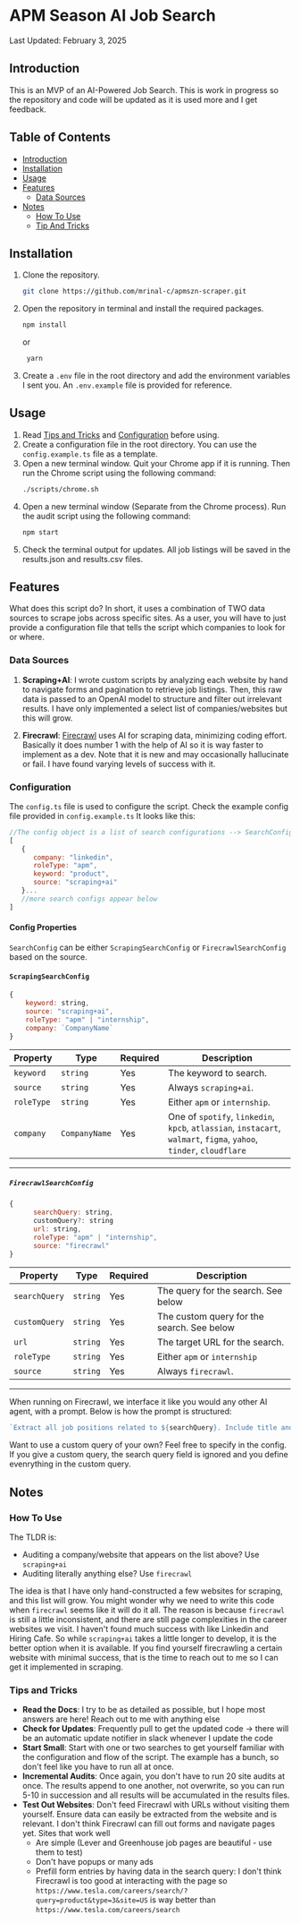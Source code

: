# APM Season AI Job Search

Last Updated: February 3, 2025

## Introduction

This is an MVP of an AI-Powered Job Search. This is work in progress so the repository and code will be updated as it is used more and I get feedback.

## Table of Contents

- [Introduction](#introduction)
- [Installation](#installation)
- [Usage](#usage)
- [Features](#features)
  - [Data Sources](#data-sources)
- [Notes](#notes)
  - [How To Use](#how-to-use)
  - [Tip And Tricks](#tips-and-tricks)

## Installation

1. Clone the repository.
   ```bash
   git clone https://github.com/mrinal-c/apmszn-scraper.git
   ```
2. Open the repository in terminal and install the required packages.

   ```bash
   npm install
   ```

   or

   ```bash
    yarn
   ```

3. Create a `.env` file in the root directory and add the environment variables I sent you. An `.env.example` file is provided for reference.

## Usage

1. Read [Tips and Tricks](#tips-and-tricks) and [Configuration](#configuration) before using.
2. Create a configuration file in the root directory. You can use the `config.example.ts` file as a template.
3. Open a new terminal window. Quit your Chrome app if it is running. Then run the Chrome script using the following command:
   ```bash
   ./scripts/chrome.sh
   ```
4. Open a new terminal window (Separate from the Chrome process). Run the audit script using the following command:
   ```bash
   npm start
   ```
5. Check the terminal output for updates. All job listings will be saved in the results.json and results.csv files.

## Features

What does this script do? In short, it uses a combination of TWO data sources to scrape jobs across specific sites. As a user, you will have to just provide a configuration file that tells the script which companies to look for or where.

### Data Sources

1. **Scraping+AI**: I wrote custom scripts by analyzing each website by hand to navigate forms and pagination to retrieve job listings. Then, this raw data is passed to an OpenAI model to structure and filter out irrelevant results. I have only implemented a select list of companies/websites but this will grow.

2. **Firecrawl**: [Firecrawl](https://www.firecrawl.dev/) uses AI for scraping data, minimizing coding effort. Basically it does number 1 with the help of AI so it is way faster to implement as a dev. Note that it is new and may occasionally hallucinate or fail. I have found varying levels of success with it.

### Configuration

The `config.ts` file is used to configure the script. Check the example config file provided in `config.example.ts` It looks like this:

```javascript
//The config object is a list of search configurations --> SearchConfig[]
[
   {
      company: "linkedin",
      roleType: "apm",
      keyword: "product",
      source: "scraping+ai"
   }...
   //more search configs appear below
]

```

#### Config Properties

`SearchConfig` can be either `ScrapingSearchConfig` or `FirecrawlSearchConfig` based on the source.

#### `ScrapingSearchConfig`

```javascript
{
    keyword: string,
    source: "scraping+ai",
    roleType: "apm" | "internship",
    company: `CompanyName`
}
```

| **Property** | **Type**      | **Required** | **Description**                                                                                                     |
| ------------ | ------------- | ------------ | ------------------------------------------------------------------------------------------------------------------- |
| `keyword`    | `string`      | Yes          | The keyword to search.                                                                                              |
| `source`     | `string`      | Yes          | Always `scraping+ai`.                                                                                               |
| `roleType`   | `string`      | Yes          | Either `apm` or `internship`.                                                                                       |
| `company`    | `CompanyName` | Yes          | One of `spotify`, `linkedin`, `kpcb`, `atlassian`, `instacart`, `walmart`, `figma`, `yahoo`, `tinder`, `cloudflare` |

---

##### `FirecrawlSearchConfig`

```javascript
{
      searchQuery: string,
      customQuery?: string
      url: string,
      roleType: "apm" | "internship",
      source: "firecrawl"
}
```

| **Property**  | **Type** | **Required** | **Description**                            |
| ------------- | -------- | ------------ | ------------------------------------------ |
| `searchQuery` | `string` | Yes          | The query for the search. See below        |
| `customQuery` | `string` | Yes          | The custom query for the search. See below |
| `url`         | `string` | Yes          | The target URL for the search.             |
| `roleType`    | `string` | Yes          | Either `apm` or `internship`               |
| `source`      | `string` | Yes          | Always `firecrawl`.                        |

---

When running on Firecrawl, we interface it like you would any other AI agent, with a prompt. Below is how the prompt is structured:

```javascript
`Extract all job positions related to ${searchQuery}. Include title and application link as required fields. Optionally include location, salary, visa, and description if available. Search across the first 3 pages of the site if possible.`;
```

Want to use a custom query of your own? Feel free to specify in the config. If you give a custom query, the search query field is ignored and you define evenrything in the custom query.

## Notes

### How To Use

The TLDR is:

- Auditing a company/website that appears on the list above? Use `scraping+ai`
- Auditing literally anything else? Use `firecrawl`

The idea is that I have only hand-constructed a few websites for scraping, and this list will grow. You might wonder why we need to write this code when `firecrawl` seems like it will do it all. The reason is because `firecrawl` is still a little inconsistent, and there are still page complexities in the career websites we visit. I haven't found much success with like Linkedin and Hiring Cafe. So while `scraping+ai` takes a little longer to develop, it is the better option when it is available. If you find yourself firecrawling a certain website with minimal success, that is the time to reach out to me so I can get it implemented in scraping.

### Tips and Tricks

- **Read the Docs**: I try to be as detailed as possible, but I hope most answers are here! Reach out to me with anything else
- **Check for Updates**: Frequently pull to get the updated code -> there will be an automatic update notifier in slack whenever I update the code
- **Start Small**: Start with one or two searches to get yourself familiar with the configuration and flow of the script. The example has a bunch, so don't feel like you have to run all at once.
- **Incremental Audits**: Once again, you don't have to run 20 site audits at once. The results append to one another, not overwrite, so you can run 5-10 in succession and all results will be accumulated in the results files.
- **Test Out Websites**: Don't feed Firecrawl with URLs without visiting them yourself. Ensure data can easily be extracted from the website and is relevant. I don't think Firecrawl can fill out forms and navigate pages yet. Sites that work well
   - Are simple (Lever and Greenhouse job pages are beautiful - use them to test)
   - Don't have popups or many ads
   - Prefill form entries by having data in the search query: I don't think Firecrawl is too good at interacting with the page so `https://www.tesla.com/careers/search/?query=product&type=3&site=US` is way better than `https://www.tesla.com/careers/search`
